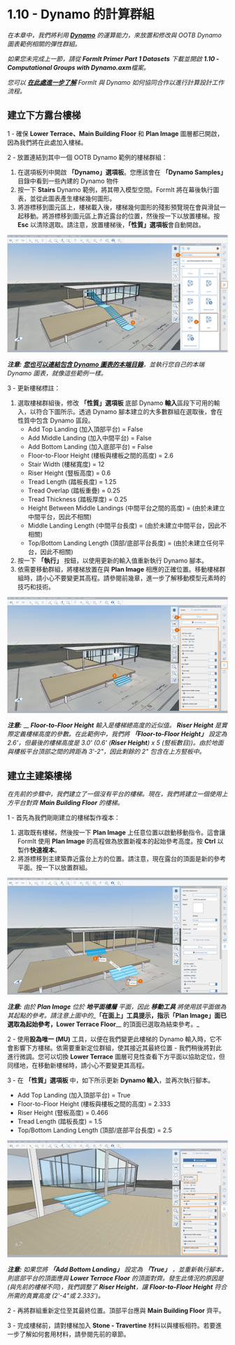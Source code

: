 # 1.10 - Dynamo 的計算群組

_在本章中，我們將利用_ [_**Dynamo**_](http://dynamobim.org) _的運算能力，來放置和修改與 OOTB Dynamo 圖表範例相關的彈性群組。_

_如果您未完成上一節，請從_ _**FormIt Primer Part 1 Datasets**_ _下載並開啟_ _**1.10 - Computational Groups with Dynamo.axm**檔案。_

_您可以_ [_**在此處進一步了解**_](http://formit.autodesk.com/page/formit-dynamo) _FormIt 與 Dynamo 如何協同合作以進行計算設計工作流程。_

## **建立下方露台樓梯**

1 - 確保 **Lower Terrace、Main Building Floor** 和 **Plan Image** 圖層都已開啟，因為我們將在此處加入樓梯。

2 - 放置連結到其中一個 OOTB Dynamo 範例的樓梯群組：

1. 在選項板列中開啟 **「Dynamo」選項板**。您應該會在 **「Dynamo Samples」** 目錄中看到一些內建的 Dynamo 物件
2. 按一下 **Stairs** Dynamo 範例，將其帶入模型空間。FormIt 將在幕後執行圖表，並從此圖表產生樓梯幾何圖形。
3. 將游標移到圖元區上，樓梯載入後，樓梯幾何圖形的殘影預覽現在會與滑鼠一起移動。將游標移到圖元區上靠近露台的位置，然後按一下以放置樓梯。按 **Esc** 以清除選取。請注意，放置樓梯後，**「性質」選項板**會自動開啟。

![](<../../.gitbook/assets/0 (15) (1).png>)

_**注意:**_ [_**您也可以連結包含 Dynamo 圖表的本端目錄**_](https://formit.autodesk.com/page/formit-dynamo#dynamo-getting-started)_，並執行您自己的本端 Dynamo 圖表，就像這些範例一樣。_

3 - 更新樓梯標註：

1. 選取樓梯群組後，修改 **「性質」選項板** 底部 Dynamo **輸入**區段下可用的輸入，以符合下圖所示。透過 Dynamo 腳本建立的大多數群組在選取後，會在性質中包含 Dynamo 區段。
   * Add Top Landing (加入頂部平台) = False
   * Add Middle Landing (加入中間平台) = False
   * Add Bottom Landing (加入底部平台) = False
   * Floor-to-Floor Height (樓板與樓板之間的高度) = 2.6
   * Stair Width (樓梯寬度) = 12
   * Riser Height (豎板高度) = 0.6
   * Tread Length (踏板長度) = 1.25
   * Tread Overlap (踏板重疊) = 0.25
   * Tread Thickness (踏板厚度) = 0.25
   * Height Between Middle Landings (中間平台之間的高度) = (由於未建立中間平台，因此不相關)
   * Middle Landing Length (中間平台長度) = (由於未建立中間平台，因此不相關)
   * Top/Bottom Landing Length (頂部/底部平台長度) = (由於未建立任何平台，因此不相關)
2. 按一下 **「執行」** 按鈕，以使用更新的輸入值重新執行 Dynamo 腳本。
3. 依需要移動群組，將樓梯放置在與 **Plan Image** 相應的正確位置。移動樓梯群組時，請小心不要變更其高程。請參閱前幾章，進一步了解移動模型元素時的技巧和技術。

![](<../../.gitbook/assets/1 (11).png>)

_**注意:**_ __ _**Floor-to-Floor Height**_ _輸入是樓梯總高度的近似值。_ _**Riser Height**_ _是實際定義樓梯高度的參數。在此範例中，我們將_ _**「Floor-to-Floor Height」**_ _設定為 2.6'，但最後的樓梯高度是 3.0' (0.6' (**Riser Height**) x 5 (竪板數目))。由於地面與樓板平台頂部之間的跨距為 3'-2"，因此剩餘的 2" 包含在上方竪板中。_

## **建立主建築樓梯**

_在先前的步驟中，我們建立了一個沒有平台的樓梯。現在，我們將建立一個使用上方平台對齊_ _**Main Building Floor** 的樓梯。_

1 - 首先為我們剛剛建立的樓梯製作複本：

1. 選取既有樓梯，然後按一下 **Plan Image** 上任意位置以啟動移動指令。這會讓 FormIt 使用 **Plan Image** 的高程做為放置新複本的起始參考高度。按 **Ctrl** 以製作**快速複本**。
2. 將游標移到主建築靠近露台上方的位置。請注意，現在露台的頂面是新的參考平面。按一下以放置群組。

![](<../../.gitbook/assets/2 (9) (1).png>)

_**注意:**_ _由於_ _**Plan Image**_ _位於_ _**地平面樓層**_ _平面，因此_ _**移動工具**_ _將使用該平面做為其起點的參考。請注意上圖中的__**「在面上」**__工具提示，指示「Plan Image」面已選取為起始參考，__**Lower Terrace Floor**__ 的頂面已選取為結束參考。_

2 - 使用**設為唯一 (MU)** 工具，以便在我們變更此樓梯的 Dynamo 輸入時，它不會影響下方樓梯。依需要重新定位群組，使其接近其最終位置 - 我們稍後將對此進行微調。您可以切換 **Lower Terrace** 圖層可見性查看下方平面以協助定位，但同樣地，在移動新樓梯時，請小心不要變更其高程。

3 - 在 **「性質」選項板** 中，如下所示更新 **Dynamo 輸入**，並再次執行腳本。

* Add Top Landing (加入頂部平台) = True
* Floor-to-Floor Height (樓板與樓板之間的高度) = 2.333
* Riser Height (豎板高度) = 0.466
* Tread Length (踏板長度) = 1.5
* Top/Bottom Landing Length (頂部/底部平台長度) = 2.5

![](<../../.gitbook/assets/3 (1).jpeg>)

_**注意:**_ _如果您將_ _**「Add Bottom Landing」**_ _設定為_ _**「True」**_ _，並重新執行腳本，則底部平台的頂面應與_ _**Lower Terrace Floor** 的頂面對齊。發生此情況的原因是 (與先前的樓梯不同)，我們調整了 __**Riser Height**__，讓 __**Floor-to-Floor Height**__ 符合所需的真實高度 (2'-4"或 2.333')。_

2 - 再將群組重新定位至其最終位置。頂部平台應與 **Main Building Floor** 齊平。

3 - 完成樓梯前，請對樓梯加入 **Stone - Travertine** 材料以與樓板相符。若要進一步了解如何套用材料，請參閱先前的章節。
